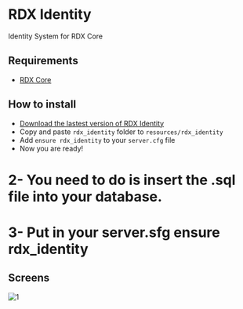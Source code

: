 # RDX Identity
Identity System for RDX Core

## Requirements
- [RDX Core]()

## How to install
* [Download the lastest version of RDX Identity]()
* Copy and paste ```rdx_identity``` folder to ```resources/rdx_identity```
* Add ```ensure rdx_identity``` to your ```server.cfg``` file
* Now you are ready!

# 2- You need to do is insert the .sql file into your database.

# 3- Put in your server.sfg ensure rdx_identity

## Screens
![1](https://cdn.discordapp.com/attachments/686807996420063232/845642380509446194/unknown_1.png)
